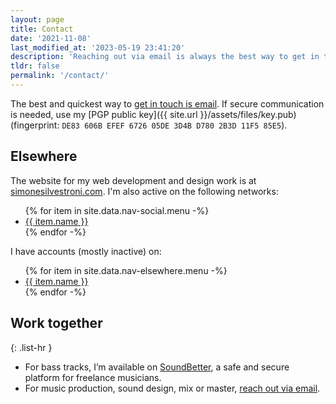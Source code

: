 ```yaml
---
layout: page
title: Contact
date: '2021-11-08'
last_modified_at: '2023-05-19 23:41:20'
description: 'Reaching out via email is always the best way to get in touch.'
tldr: false
permalink: '/contact/'
---
```

The best and quickest way to [get in touch is email](mailto:hello@minutestomidnight.co.uk). If secure communication is needed, use my [PGP public key]({{ site.url }}/assets/files/key.pub) (fingerprint: `DE83 606B EFEF 6726 05DE 3D4B D780 2B3D 11F5 85E5`).

## Elsewhere

The website for my web development and design work is at [simonesilvestroni.com](https://simonesilvestroni.com). I'm also active on the following networks:

<ul>
  {% for item in site.data.nav-social.menu -%}
  <li><a href="{{ item.link }}">{{ item.name }}</a></li>
  {% endfor -%}
</ul>

I have accounts (mostly inactive) on:

<ul>
  {% for item in site.data.nav-elsewhere.menu -%}
  <li><a href="{{ item.link }}">{{ item.name }}</a></li>
  {% endfor -%}
</ul>

## Work together

{: .list-hr }
- For bass tracks, I’m available on [SoundBetter](https://soundbetter.com/profiles/206552-simone-silvestroni), a safe and secure platform for freelance musicians.
- For music production, sound design, mix or master, [reach out via email](mailto:hello@minutestomidnight.co.uk).
